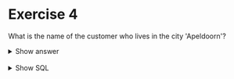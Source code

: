 # Exercise 4

What is the name of the customer who lives in the city 'Apeldoorn'?

<details>
<summary>Show answer</summary>

![img_4.png](img_4.png)

</details>

<br/>

<details>
<summary>Show SQL</summary>

```sql
SELECT first_name, last_name
FROM customer
WHERE address_id IN (
    SELECT address_id
    FROM address
    WHERE city_id = (
        SELECT city_id
        FROM city
        WHERE city = 'Apeldoorn'
        )
    );
```

</details>